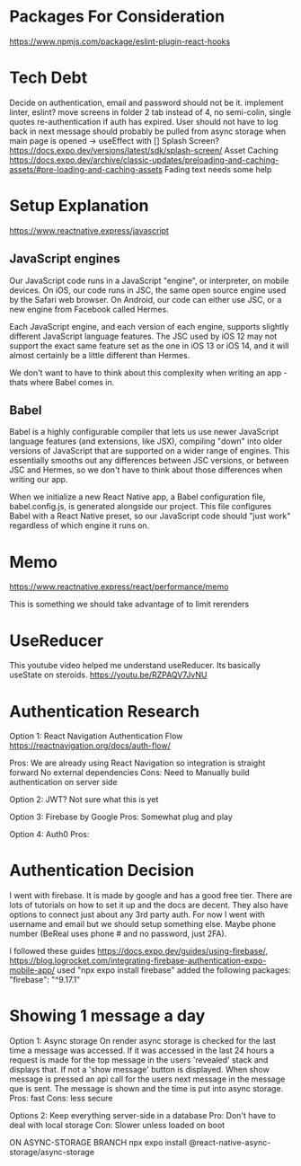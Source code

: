 # Packages For Consideration

https://www.npmjs.com/package/eslint-plugin-react-hooks

# Tech Debt

Decide on authentication, email and password should not be it.
implement linter, eslint?
move screens in folder
2 tab instead of 4, no semi-colin, single quotes
re-authentication if auth has expired. User should not have to log back in
next message should probably be pulled from async storage when main page is opened -> useEffect with []
Splash Screen? https://docs.expo.dev/versions/latest/sdk/splash-screen/
Asset Caching https://docs.expo.dev/archive/classic-updates/preloading-and-caching-assets/#pre-loading-and-caching-assets
Fading text needs some help

# Setup Explanation

https://www.reactnative.express/javascript

## JavaScript engines

Our JavaScript code runs in a JavaScript "engine", or interpreter, on mobile devices. On iOS, our code runs in JSC, the same open source engine used by the Safari web browser. On Android, our code can either use JSC, or a new engine from Facebook called Hermes.

Each JavaScript engine, and each version of each engine, supports slightly different JavaScript language features. The JSC used by iOS 12 may not support the exact same feature set as the one in iOS 13 or iOS 14, and it will almost certainly be a little different than Hermes.

We don't want to have to think about this complexity when writing an app - thats where Babel comes in.

## Babel

Babel is a highly configurable compiler that lets us use newer JavaScript language features (and extensions, like JSX), compiling "down" into older versions of JavaScript that are supported on a wider range of engines. This essentially smooths out any differences between JSC versions, or between JSC and Hermes, so we don't have to think about those differences when writing our app.

When we initialize a new React Native app, a Babel configuration file, babel.config.js, is generated alongside our project. This file configures Babel with a React Native preset, so our JavaScript code should "just work" regardless of which engine it runs on.

# Memo

https://www.reactnative.express/react/performance/memo

This is something we should take advantage of to limit rerenders

# UseReducer

This youtube video helped me understand useReducer. Its basically useState on steroids.
https://youtu.be/RZPAQV7JvNU

# Authentication Research

Option 1: React Navigation Authentication Flow
https://reactnavigation.org/docs/auth-flow/

Pros: We are already using React Navigation so integration is straight forward
      No external dependencies
Cons: Need to Manually build authentication on server side

Option 2: JWT?
Not sure what this is yet

Option 3: Firebase by Google
Pros: Somewhat plug and play

Option 4: Auth0
Pros: 

# Authentication Decision

I went with firebase. It is made by google and has a good free tier. There are lots of tutorials on how to set it up and the docs are decent. They also have options to connect just about any 3rd party auth. For now I went with username and email but we should setup something else. Maybe phone number (BeReal uses phone # and no password, just 2FA). 

I followed these guides https://docs.expo.dev/guides/using-firebase/, https://blog.logrocket.com/integrating-firebase-authentication-expo-mobile-app/
used "npx expo install firebase"
added the following packages: 
"firebase": "^9.17.1"

# Showing 1 message a day

Option 1: Async storage
On render async storage is checked for the last time a message was accessed. If it was accessed in the last 24 hours a request is made for the top message in the users 'revealed' stack and displays that. If not a 'show message' button is displayed.
When show message is pressed an api call for the users next message in the message que is sent. The message is shown and the time is put into async storage.
Pros: fast
Cons: less secure

Options 2: Keep everything server-side in a database
Pro: Don't have to deal with local storage
Con: Slower unless loaded on boot

ON ASYNC-STORAGE BRANCH
npx expo install @react-native-async-storage/async-storage